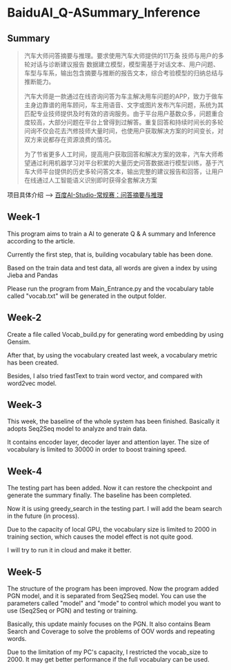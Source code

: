 # BaiduAI_Q-ASummary_Inference

## Summary

> 汽车大师问答摘要与推理。要求使用汽车大师提供的11万条 技师与用户的多轮对话与诊断建议报告 数据建立模型，模型需基于对话文本、用户问题、车型与车系，输出包含摘要与推断的报告文本，综合考验模型的归纳总结与推断能力。
>
> 汽车大师是一款通过在线咨询问答为车主解决用车问题的APP，致力于做车主身边靠谱的用车顾问，车主用语音、文字或图片发布汽车问题，系统为其匹配专业技师提供及时有效的咨询服务。由于平台用户基数众多，问题重合度较高，大部分问题在平台上曾得到过解答。重复回答和持续时间长的多轮问询不仅会花去汽修技师大量时间，也使用户获取解决方案的时间变长，对双方来说都存在资源浪费的情况。
>
> 为了节省更多人工时间，提高用户获取回答和解决方案的效率，汽车大师希望通过利用机器学习对平台积累的大量历史问答数据进行模型训练，基于汽车大师平台提供的历史多轮问答文本，输出完整的建议报告和回答，让用户在线通过人工智能语义识别即时获得全套解决方案

项目具体介绍 --> [百度AI-Studio-常规赛：问答摘要与推理](https://aistudio.baidu.com/aistudio/competition/detail/3)



## Week-1

This program aims to train a AI to generate Q & A summary and Inference according to the article.

Currently the first step, that is, building vocabulary table has been done.

Based on the train data and test data, all words are given a index by using Jieba and Pandas

Please run the program from Main_Entrance.py and the vocabulary table called "vocab.txt" will be generated in the output folder.



## Week-2

Create a file called Vocab_build.py for generating word embedding by using Gensim.

After that, by using the vocabulary created last week, a vocabulary metric has been created.

Besides, I also tried fastText to train word vector, and compared with word2vec model.



## Week-3

This week, the baseline of the whole system has been finished. Basically it adopts Seq2Seq model to analyze and train data.

It contains encoder layer, decoder layer and attention layer. The size of vocabulary is limited to 30000 in order to boost training speed.  



## Week-4

The testing part has been added. Now it can restore the checkpoint and generate the summary finally. The baseline has been completed.

Now it is using greedy_search in the testing part. I will add the beam search in the future (in process).

Due to the capacity of local GPU, the vocabulary size is limited to 2000 in training section, which causes the model effect is not quite good.

I will try to run it in cloud and make it better.



## Week-5

The structure of the program has been improved. Now the program added PGN model, and it is separated from Seq2Seq model. You can use the parameters called "model" and "mode" to control which model you want to use (Seq2Seq or PGN) and testing or training.

Basically, this update mainly focuses on the PGN. It also contains Beam Search and Coverage to solve the problems of OOV words and repeating words.

Due to the limitation of my PC's capacity, I restricted the vocab_size to 2000. It may get better performance if the full vocabulary can be used.

